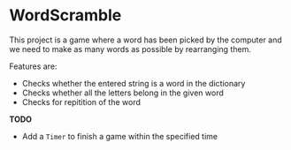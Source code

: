 # WordScramble

This project is a game where a word has been picked by the computer and we need to make as many words as possible by rearranging them.

Features are:
* Checks whether the entered string is a word in the dictionary
* Checks whether all the letters belong in the given word
* Checks for repitition of the word

**TODO** 
* Add a ``Timer`` to finish a game within the specified time

